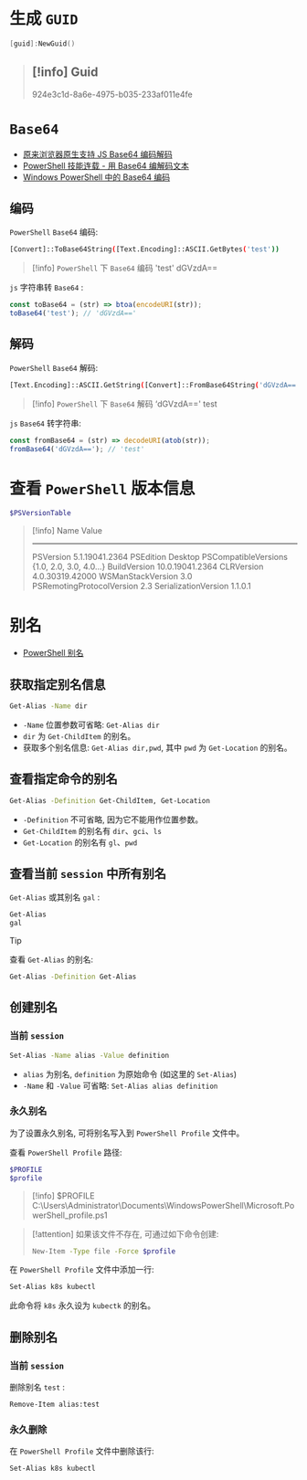 # 生成 `GUID`

```powershell
[guid]:NewGuid()
```

> [!info]
> Guid
> ----
> 924e3c1d-8a6e-4975-b035-233af011e4fe

# `Base64`

- [原来浏览器原生支持 JS Base64 编码解码](https://www.zhangxinxu.com/wordpress/2018/08/js-base64-atob-btoa-encode-decode/)
- [PowerShell 技能连载 - 用 Base64 编解码文本](https://blog.vichamp.com/2016/01/01/encode-and-decode-text-as-base64/)
- [Windows PowerShell 中的 Base64 编码](https://www.delftstack.com/zh/howto/powershell/base64-encoding-in-windows-powershell/)

## 编码

`PowerShell` `Base64` 编码:

```bash
[Convert]::ToBase64String([Text.Encoding]::ASCII.GetBytes('test'))
```

> [!info] `PowerShell` 下 `Base64` 编码 'test'
> dGVzdA==

`js` 字符串转 `Base64` :

```js
const toBase64 = (str) => btoa(encodeURI(str));
toBase64('test'); // 'dGVzdA=='
```

## 解码

`PowerShell` `Base64` 解码:

```bash
[Text.Encoding]::ASCII.GetString([Convert]::FromBase64String('dGVzdA=='))
```

> [!info] `PowerShell` 下 `Base64` 解码 ‘dGVzdA=='
> test

`js` `Base64` 转字符串:

```js
const fromBase64 = (str) => decodeURI(atob(str));
fromBase64('dGVzdA=='); // 'test'
```

# 查看 `PowerShell` 版本信息

```bash
$PSVersionTable
```

> [!info]
> Name                           Value
> ----                           -----
> PSVersion                      5.1.19041.2364
> PSEdition                      Desktop
> PSCompatibleVersions           {1.0, 2.0, 3.0, 4.0...}
> BuildVersion                   10.0.19041.2364
> CLRVersion                     4.0.30319.42000
> WSManStackVersion              3.0
> PSRemotingProtocolVersion      2.3
> SerializationVersion           1.1.0.1

# 别名

- [PowerShell 别名](https://learn.microsoft.com/zh-cn/powershell/scripting/learn/ps101/05-formatting-aliases-providers-comparison?view=powershell-7.3#aliases)

## 获取指定别名信息

```bash
Get-Alias -Name dir
```

- `-Name` 位置参数可省略: `Get-Alias dir`
- `dir` 为 `Get-ChildItem` 的别名。
- 获取多个别名信息: `Get-Alias dir,pwd`, 其中 `pwd` 为 `Get-Location` 的别名。

## 查看指定命令的别名

```bash
Get-Alias -Definition Get-ChildItem, Get-Location
```

- `-Definition` 不可省略, 因为它不能用作位置参数。
- `Get-ChildItem` 的别名有 `dir`、`gci`、`ls`
- `Get-Location` 的别名有 `gl`、`pwd`

## 查看当前 `session` 中所有别名

`Get-Alias` 或其别名 `gal` :

```bash
Get-Alias
gal
```

> [!tip]
> 查看 `Get-Alias` 的别名:
> 
> ```bash
> Get-Alias -Definition Get-Alias
> ```

## 创建别名

### 当前 `session`

```bash
Set-Alias -Name alias -Value definition
```

- `alias` 为别名, `definition` 为原始命令 (如这里的 `Set-Alias`)
- `-Name` 和 `-Value` 可省略: `Set-Alias alias definition`

### 永久别名

为了设置永久别名, 可将别名写入到 `PowerShell Profile` 文件中。

查看 `PowerShell Profile` 路径:

```bash
$PROFILE
$profile
```

> [!info] $PROFILE
> C:\Users\Administrator\Documents\WindowsPowerShell\Microsoft.PowerShell_profile.ps1

> [!attention]
> 如果该文件不存在, 可通过如下命令创建:
> 
> ```bash
> New-Item -Type file -Force $profile
> ```

在 `PowerShell Profile` 文件中添加一行:

```bash
Set-Alias k8s kubectl
```

此命令将 `k8s` 永久设为 `kubectk` 的别名。

## 删除别名

### 当前 `session`

删除别名 `test` :

```bash
Remove-Item alias:test
```

### 永久删除

在 `PowerShell Profile` 文件中删除该行:

```bash
Set-Alias k8s kubectl
```